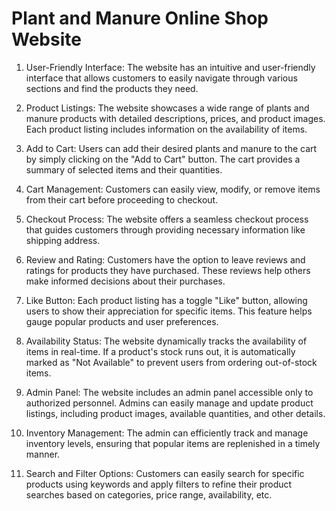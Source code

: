 # Plant and Manure Online Shop Website

1. User-Friendly Interface: The website has an intuitive and user-friendly interface that allows customers to easily navigate through various sections and find the products they need.

2. Product Listings: The website showcases a wide range of plants and manure products with detailed descriptions, prices, and product images. Each product listing includes information on the availability of items.

3. Add to Cart: Users can add their desired plants and manure to the cart by simply clicking on the "Add to Cart" button. The cart provides a summary of selected items and their quantities.

4. Cart Management: Customers can easily view, modify, or remove items from their cart before proceeding to checkout.

5. Checkout Process: The website offers a seamless checkout process that guides customers through providing necessary information like shipping address.

6. Review and Rating: Customers have the option to leave reviews and ratings for products they have purchased. These reviews help others make informed decisions about their purchases.

7. Like Button: Each product listing has a toggle "Like" button, allowing users to show their appreciation for specific items. This feature helps gauge popular products and user preferences.

8. Availability Status: The website dynamically tracks the availability of items in real-time. If a product's stock runs out, it is automatically marked as "Not Available" to prevent users from ordering out-of-stock items.

9. Admin Panel: The website includes an admin panel accessible only to authorized personnel. Admins can easily manage and update product listings, including product images, available quantities, and other details.

10. Inventory Management: The admin can efficiently track and manage inventory levels, ensuring that popular items are replenished in a timely manner.

11. Search and Filter Options: Customers can easily search for specific products using keywords and apply filters to refine their product searches based on categories, price range, availability, etc.
